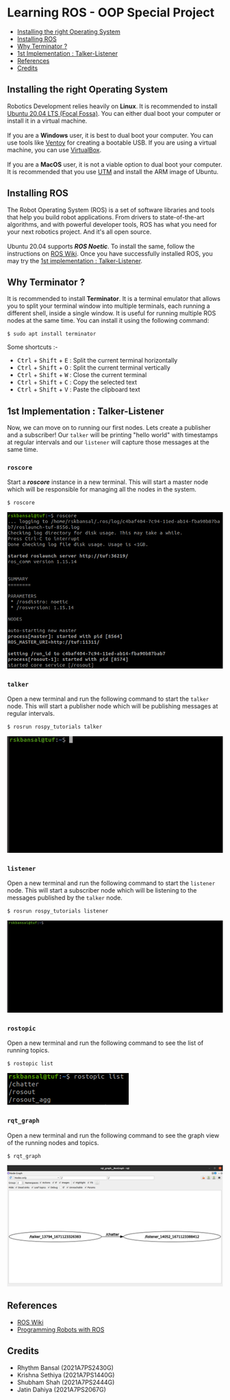 # Learning ROS - OOP Special Project
- [Installing the right Operating System](#installing-the-right-operating-system)
- [Installing ROS](#installing-ros)
- [Why Terminator ?](#why-terminator--)
- [1st Implementation : Talker-Listener](#1st-implementation--talker-listener)
- [References](#references)
- [Credits](#credits)

## Installing the right Operating System
Robotics Development relies heavily on **Linux**. It is recommended to install [Ubuntu 20.04 LTS (Focal Fossa)](https://releases.ubuntu.com/focal/). You can either dual boot your computer or install it in a virtual machine.<br><br>
If you are a **Windows** user, it is best to dual boot your computer. You can use tools like [Ventoy](https://www.ventoy.net/) for creating a bootable USB. If you are using a virtual machine, you can use [VirtualBox](https://www.virtualbox.org/).<br><br>
If you are a **MacOS** user, it is not a viable option to dual boot your computer. It is recommended that you use [UTM](https://mac.getutm.app/) and install the ARM image of Ubuntu.

## Installing ROS
The Robot Operating System (ROS) is a set of software libraries and tools that help you build robot applications. From drivers to state-of-the-art algorithms, and with powerful developer tools, ROS has what you need for your next robotics project. And it's all open source.<br><br>
Ubuntu 20.04 supports ***ROS Noetic***. To install the same, follow the instructions on [ROS Wiki](http://wiki.ros.org/noetic/Installation/Ubuntu). Once you have successfully installed ROS, you may try the [1st implementation : Talker-Listener](#1st-implementation--talker-listener).

## Why Terminator ?
It is recommended to install **Terminator**. It is a terminal emulator that allows you to split your terminal window into multiple terminals, each running a different shell, inside a single window. It is useful for running multiple ROS nodes at the same time. You can install it using the following command:
```bash
$ sudo apt install terminator
```
Some shortcuts :-
- <kbd>Ctrl</kbd> + <kbd>Shift</kbd> + <kbd>E</kbd> : Split the current terminal horizontally
- <kbd>Ctrl</kbd> + <kbd>Shift</kbd> + <kbd>O</kbd> : Split the current terminal vertically
- <kbd>Ctrl</kbd> + <kbd>Shift</kbd> + <kbd>W</kbd> : Close the current terminal
- <kbd>Ctrl</kbd> + <kbd>Shift</kbd> + <kbd>C</kbd> : Copy the selected text
- <kbd>Ctrl</kbd> + <kbd>Shift</kbd> + <kbd>V</kbd> : Paste the clipboard text

## 1st Implementation : Talker-Listener
Now, we can move on to running our first nodes. Lets create a publisher and a subscriber! Our `talker` will be printing "hello world" with timestamps at regular intervals and our `listener` will capture those messages at the same time.

### `roscore`
Start a ***roscore*** instance in a new terminal. This will start a master node which will be responsible for managing all the nodes in the system.
```bash
$ roscore
```
![](./assets/img/roscore.png)
### `talker`
Open a new terminal and run the following command to start the `talker` node. This will start a publisher node which will be publishing messages at regular intervals.
```bash
$ rosrun rospy_tutorials talker
```
![](./assets/img/talker.gif)
### `listener`
Open a new terminal and run the following command to start the `listener` node. This will start a subscriber node which will be listening to the messages published by the `talker` node.
```bash
$ rosrun rospy_tutorials listener
```
![](./assets/img/listener.gif)

### `rostopic`
Open a new terminal and run the following command to see the list of running topics.
```bash
$ rostopic list
```
![](./assets/img/rostopic.png)
### `rqt_graph`
Open a new terminal and run the following command to see the graph view of the running nodes and topics.
```bash
$ rqt_graph
```
![](./assets/img/rqt_graph.png)

## References
- [ROS Wiki](https://wiki.ros.org/)
- [Programming Robots with ROS](/Programming_Robots_with_ROS.pdf)

## Credits
- Rhythm Bansal (2021A7PS2430G)
- Krishna Sethiya (2021A7PS1440G)
- Shubham Shah (2021A7PS2444G)
- Jatin Dahiya (2021A7PS2067G)